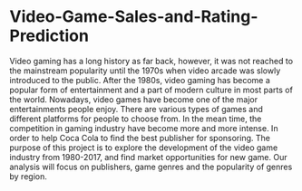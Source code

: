 # Video-Game-Sales-and-Rating-Prediction
Video gaming has a long history as far back, however, it was not reached to the mainstream popularity until the 1970s when video arcade was slowly introduced to the public. After the 1980s, video gaming has become a popular form of entertainment and a part of modern culture in most parts of the world.  Nowadays, video games have become one of the major entertainments people enjoy. There are various types of games and different platforms for people to choose from. In the mean time, the competition in gaming industry have become more and more intense.  In order to help Coca Cola to find the best publisher for sponsoring. The purpose of this project is to explore the development of the video game industry from 1980-2017, and find market opportunities for new game. Our analysis will focus on publishers, game genres and the popularity of genres by region.
